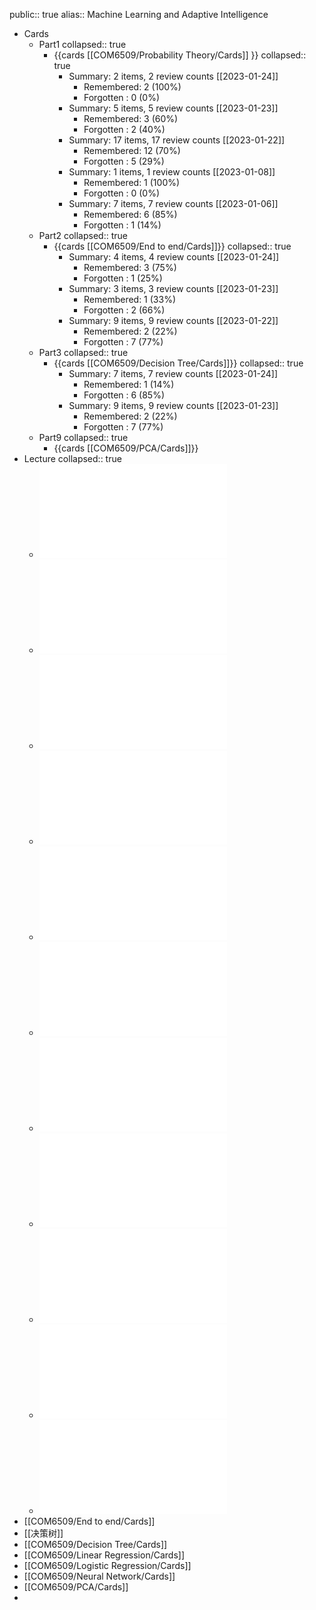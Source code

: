 public:: true
alias:: Machine Learning and Adaptive Intelligence

- Cards
	- Part1
	  collapsed:: true
		- {{cards [[COM6509/Probability Theory/Cards]] }}
		  collapsed:: true
			- Summary: 2 items, 2 review counts [[2023-01-24]]
				- Remembered:   2 (100%)
				- Forgotten :   0 (0%)
			- Summary: 5 items, 5 review counts [[2023-01-23]]
				- Remembered:   3 (60%)
				- Forgotten :   2 (40%)
			- Summary: 17 items, 17 review counts [[2023-01-22]]
				- Remembered:   12 (70%)
				- Forgotten :   5 (29%)
			- Summary: 1 items, 1 review counts [[2023-01-08]]
				- Remembered:   1 (100%)
				- Forgotten :   0 (0%)
			- Summary: 7 items, 7 review counts [[2023-01-06]]
				- Remembered:   6 (85%)
				- Forgotten :   1 (14%)
	- Part2
	  collapsed:: true
		- {{cards [[COM6509/End to end/Cards]]}}
		  collapsed:: true
			- Summary: 4 items, 4 review counts [[2023-01-24]]
				- Remembered:   3 (75%)
				- Forgotten :   1 (25%)
			- Summary: 3 items, 3 review counts [[2023-01-23]]
				- Remembered:   1 (33%)
				- Forgotten :   2 (66%)
			- Summary: 9 items, 9 review counts [[2023-01-22]]
				- Remembered:   2 (22%)
				- Forgotten :   7 (77%)
	- Part3
	  collapsed:: true
		- {{cards [[COM6509/Decision Tree/Cards]]}}
		  collapsed:: true
			- Summary: 7 items, 7 review counts [[2023-01-24]]
				- Remembered:   1 (14%)
				- Forgotten :   6 (85%)
			- Summary: 9 items, 9 review counts [[2023-01-23]]
				- Remembered:   2 (22%)
				- Forgotten :   7 (77%)
	- Part9
	  collapsed:: true
		- {{cards [[COM6509/PCA/Cards]]}}
- Lecture
  collapsed:: true
	- ![COM4509_6509 Lecture 1.pdf](../assets/COM4509_6509_Lecture_1_1664108573059_0.pdf)
	- ![COM4509_6509 Lecture 2a.pdf](../assets/COM4509_6509_Lecture_2a_1664873971169_0.pdf)
	- ![COM4509_6509 Lecture 2b.pdf](../assets/COM4509_6509_Lecture_2b_1664873979631_0.pdf)
	- ![COM4509_6509 Lecture 3.pdf](../assets/COM4509_6509_Lecture_3_1666809397145_0.pdf)
	- ![COM4509_6509 Lecture 4.pdf](../assets/COM4509_6509_Lecture_4_1666083462950_0.pdf)
	- ![COM4509_6509 Lecture 5.pdf](../assets/COM4509_6509_Lecture_5_1667167747275_0.pdf)
	- ![Lecture 6.pdf](../assets/Lecture_6_1669310763609_0.pdf)
	- ![Lecture 7.pdf](../assets/Lecture_7_1669310826705_0.pdf)
	- ![Lecture 8.pdf](../assets/Lecture_8_1669310833445_0.pdf)
	- ![Lecture 9.pdf](../assets/Lecture_9_1671028541607_0.pdf)
	- ![Lecture 10.pdf](../assets/Lecture_10_1671028547300_0.pdf)
- [[COM6509/End to end/Cards]]
- [[决策树]]
- [[COM6509/Decision Tree/Cards]]
- [[COM6509/Linear Regression/Cards]]
- [[COM6509/Logistic Regression/Cards]]
- [[COM6509/Neural Network/Cards]]
- [[COM6509/PCA/Cards]]
-